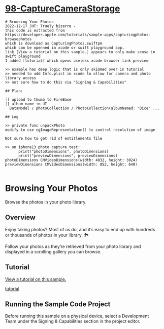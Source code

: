 # [98-CaptureCameraStorage](https://github.com/molab-itp/98-CaptureCameraStorage)

```
# Browsing Your Photos
2022-12-17 JHT: Truely bizarre -  
this code is extracted from 
https://developer.apple.com/tutorials/sample-apps/capturingphotos-browsephotos
which is download as CapturingPhotos.swiftpm
which can be openned in xcode or swift playground app.
link [View a tutorial on this sample.] appears to only make sense in swift playground
I added [tutorial] which opens useless xcode browser link preview

>> example has deep logic that is only skimmed over in tutorial
>> needed to add Info.plist in xcode to allow for camera and photo library access
>> not sure how to do this via "Signing & Capabilities"

## Plan:

[] upload to thumb to FireBase
[] album name in UI 
  DataModel / photoCollection / PhotoCollection(albumNamed: "Dice" ...

## Log

>> private func unpackPhoto
modify to use cgImageRepresentation() to control resolution of image

Not sure how to get rid of entitlements file

>> on iphone13 photo capture test:
      print("photoDimensions", photoDimensions)
      print("previewDimensions", previewDimensions)
photoDimensions CMVideoDimensions(width: 4032, height: 3024)
previewDimensions CMVideoDimensions(width: 852, height: 640)


```

# Browsing Your Photos

Browse the photos in your photo library.

## Overview

Enjoy taking photos? Most of us do, and it’s easy to end up with hundreds or thousands of photos in your library. 🏞

Follow your photos as they’re retrieved from your photo library and displayed in a scrolling gallery you can browse.

## Tutorial

[View a tutorial on this sample.](doc://com.apple.documentation/tutorials/sample-apps/CapturingPhotos-BrowsePhotos)

[tutorial](https://developer.apple.com/tutorials/sample-apps/capturingphotos-browsephotos)

## Running the Sample Code Project

Before running this sample on a physical device, select a Development Team under the Signing & Capabilities section in the project editor.


